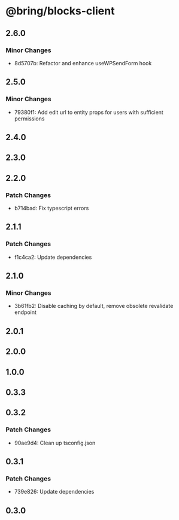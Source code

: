 # @bring/blocks-client

## 2.6.0

### Minor Changes

-   8d5707b: Refactor and enhance useWPSendForm hook

## 2.5.0

### Minor Changes

-   79380f1: Add edit url to entity props for users with sufficient permissions

## 2.4.0

## 2.3.0

## 2.2.0

### Patch Changes

-   b714bad: Fix typescript errors

## 2.1.1

### Patch Changes

-   f1c4ca2: Update dependencies

## 2.1.0

### Minor Changes

-   3b61fb2: Disable caching by default, remove obsolete revalidate endpoint

## 2.0.1

## 2.0.0

## 1.0.0

## 0.3.3

## 0.3.2

### Patch Changes

-   90ae9d4: Clean up tsconfig.json

## 0.3.1

### Patch Changes

-   739e826: Update dependencies

## 0.3.0
